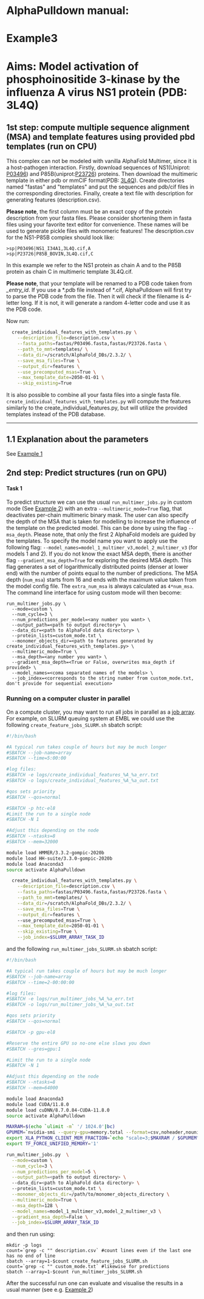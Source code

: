 # AlphaPulldown manual:
# Example3
# Aims: Model activation of phosphoinositide 3-kinase by the influenza A virus NS1 protein (PDB: 3L4Q)
## 1st step: compute multiple sequence alignment (MSA) and template features using provided pbd templates (run on CPU)

This complex can not be modeled with vanilla AlphaFold Multimer, since it is a host-pathogen interaction.
Firstly, download sequences of NS1(Uniprot: [P03496](https://www.uniprot.org/uniprotkb/P03496/entry)) and P85B(uniprot:[P23726](https://www.uniprot.org/uniprotkb/P23726/entry)) proteins.
Then download the multimeric template in either pdb or mmCIF format(PDB: [3L4Q](https://www.rcsb.org/structure/3L4Q)).
Create directories named "fastas" and "templates" and put the sequences and pdb/cif files in the corresponding directories.
Finally, create a text file with description for generating features (description.csv).

**Please note**, the first column must be an exact copy of the protein description from your fasta files. Please consider shortening them in fasta files using your favorite text editor for convenience. These names will be used to generate pickle files with monomeric features!
The description.csv for the NS1-P85B complex should look like:
```
>sp|P03496|NS1_I34A1,3L4Q.cif,A
>sp|P23726|P85B_BOVIN,3L4Q.cif,C
```
In this example we refer to the NS1 protein as chain A and to the P85B protein as chain C in multimeric template 3L4Q.cif.

**Please note**, that your template will be renamed to a PDB code taken from *_entry_id*. If you use a *.pdb file instead of *.cif, AlphaPulldown will first try to parse the PDB code from the file. Then it will check if the filename is 4-letter long. If it is not, it will generate a random 4-letter code and use it as the PDB code.

Now run:
```bash
  create_individual_features_with_templates.py \
    --description_file=description.csv \
    --fasta_paths=fastas/P03496.fasta,fastas/P23726.fasta \
    --path_to_mmt=templates/ \
    --data_dir=/scratch/AlphaFold_DBs/2.3.2/ \
    --save_msa_files=True \
    --output_dir=features \
    --use_precomputed_msas=True \
    --max_template_date=2050-01-01 \
    --skip_existing=True
```
It is also possible to combine all your fasta files into a single fasta file.
```create_individual_features_with_templates.py``` will compute the features similarly to the create_individual_features.py, but will utilize the provided templates instead of the PDB database.
 
 ------------------------

## 1.1 Explanation about the parameters

See [Example 1](https://github.com/KosinskiLab/AlphaPulldown/blob/main/manuals/example_1.md#11-explanation-about-the-parameters)

## 2nd step: Predict structures (run on GPU)

#### **Task 1**
To predict structure we can use the usual ```run_multimer_jobs.py``` in custom mode (See [Example 2](https://github.com/KosinskiLab/AlphaPulldown/blob/main/manuals/example_2.md#2nd-step-predict-structures-run-on-gpu)) with an extra ```--multimeric_mode=True``` flag, that deactivates per-chain multimeric binary mask.
The user can also specify the depth of the MSA that is taken for modelling to increase the influence of the template on the predicted model. This can be done by using the flag ```--msa_depth```. Please note, that only the first 2 AlphaFold models are guided by the templates. To specify the model name you want to apply use the following flag: ```--model_names=model_1_multimer_v3,model_2_multimer_v3``` (for models 1 and 2).
If you do not know the exact MSA depth, there is another flag ```--gradient_msa_depth=True``` for exploring the desired MSA depth. This flag generates a set of logarithmically distributed points (denser at lower end) with the number of points equal to the number of predictions. The MSA depth (```num_msa```) starts from 16 and ends with the maximum value taken from the model config file. The ```extra_num_msa``` is always calculated as ```4*num_msa```.
The command line interface for using custom mode will then become:

```
run_multimer_jobs.py \
  --mode=custom \
  --num_cycle=3 \
  --num_predictions_per_model=<any number you want> \
  --output_path=<path to output directory> \ 
  --data_dir=<path to AlphaFold data directory> \ 
  --protein_lists=custom_mode.txt \
  --monomer_objects_dir=<path to features generated by create_individual_features_with_templates.py> \
  --multimeric_mode=True \
  --msa_depth=<any number you want> \
  --gradient_msa_depth=<True or False, overwrites msa_depth if provided> \
  --model_names=<coma separated names of the models> \
  --job_index=<corresponds to the string number from custom_mode.txt, don't provide for sequential execution>
```


### Running on a computer cluster in parallel

On a compute cluster, you may want to run all jobs in parallel as a [job array](https://slurm.schedmd.com/job_array.html). For example, on SLURM queuing system at EMBL we could use the following ```create_feature_jobs_SLURM.sh``` sbatch script:
```bash
#!/bin/bash

#A typical run takes couple of hours but may be much longer
#SBATCH --job-name=array
#SBATCH --time=5:00:00

#log files:
#SBATCH -e logs/create_individual_features_%A_%a_err.txt
#SBATCH -o logs/create_individual_features_%A_%a_out.txt

#qos sets priority
#SBATCH --qos=normal

#SBATCH -p htc-el8
#Limit the run to a single node
#SBATCH -N 1

#Adjust this depending on the node
#SBATCH --ntasks=8
#SBATCH --mem=32000

module load HMMER/3.3.2-gompic-2020b
module load HH-suite/3.3.0-gompic-2020b
module load Anaconda3
source activate AlphaPulldown

  create_individual_features_with_templates.py \
    --description_file=description.csv \
    --fasta_paths=fastas/P03496.fasta,fastas/P23726.fasta \
    --path_to_mmt=templates/ \
    --data_dir=/scratch/AlphaFold_DBs/2.3.2/ \
    --save_msa_files=True \
    --output_dir=features \ 
    --use_precomputed_msas=True \
    --max_template_date=2050-01-01 \
    --skip_existing=True \
    --job_index=$SLURM_ARRAY_TASK_ID
```

and the following ```run_multimer_jobs_SLURM.sh``` sbatch script:

```bash
#!/bin/bash

#A typical run takes couple of hours but may be much longer
#SBATCH --job-name=array
#SBATCH --time=2-00:00:00

#log files:
#SBATCH -e logs/run_multimer_jobs_%A_%a_err.txt
#SBATCH -o logs/run_multimer_jobs_%A_%a_out.txt

#qos sets priority
#SBATCH --qos=normal

#SBATCH -p gpu-el8

#Reserve the entire GPU so no-one else slows you down
#SBATCH --gres=gpu:1

#Limit the run to a single node
#SBATCH -N 1

#Adjust this depending on the node
#SBATCH --ntasks=8
#SBATCH --mem=64000

module load Anaconda3 
module load CUDA/11.8.0
module load cuDNN/8.7.0.84-CUDA-11.8.0
source activate AlphaPulldown

MAXRAM=$(echo `ulimit -m` '/ 1024.0'|bc)
GPUMEM=`nvidia-smi --query-gpu=memory.total --format=csv,noheader,nounits|tail -1`
export XLA_PYTHON_CLIENT_MEM_FRACTION=`echo "scale=3;$MAXRAM / $GPUMEM"|bc`
export TF_FORCE_UNIFIED_MEMORY='1'

run_multimer_jobs.py  \
  --mode=custom \
  --num_cycle=3 \
  --num_predictions_per_model=5 \
  --output_path=<path to output directory> \ 
  --data_dir=<path to AlphaFold data directory> \ 
  --protein_lists=custom_mode.txt \
  --monomer_objects_dir=/path/to/monomer_objects_directory \
  --multimeric_mode=True \
  --msa_depth=128 \
  --model_names=model_1_multimer_v3,model_2_multimer_v3 \
  --gradient_msa_depth=False \
  --job_index=$SLURM_ARRAY_TASK_ID    
```
and then run using:

```
mkdir -p logs
count=`grep -c "" description.csv` #count lines even if the last one has no end of line
sbatch --array=1-$count create_feature_jobs_SLURM.sh
count=`grep -c "" custom_mode.txt` #likewise for predictions
sbatch --array=1-$count run_multimer_jobs_SLURM.sh
```
After the successful run one can evaluate and visualise the results in a usual manner (see e.g. [Example 2](https://github.com/KosinskiLab/AlphaPulldown/blob/main/manuals/example_2.md#2nd-step-predict-structures-run-on-gpu))
